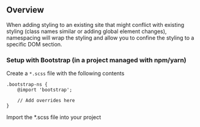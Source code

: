 ## Overview
When adding styling to an existing site that might conflict with existing styling (class names similar or adding global element changes), namespacing will wrap the styling and allow you to confine the styling to a specific DOM section.

### Setup with Bootstrap (in a project managed with npm/yarn)
Create a `*.scss` file with the following contents

```
.bootstrap-ns {
    @import 'bootstrap';

    // Add overrides here
}
```

Import the *.scss file into your project